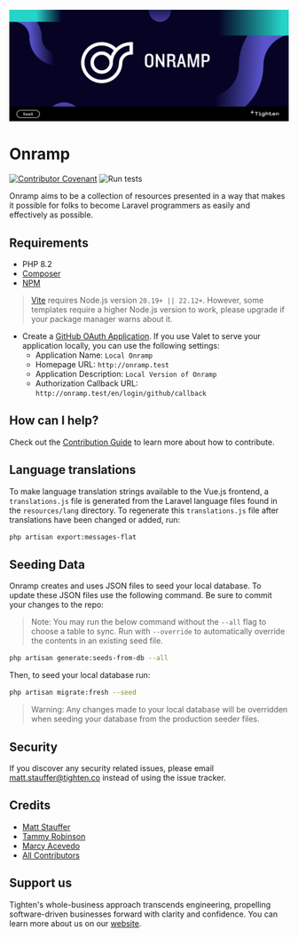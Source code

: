 ![Onramp - Providing an easy entrance into Laravel for new developers.](onramp-banner.png?version=1)

# Onramp

[![Contributor Covenant](https://img.shields.io/badge/Contributor%20Covenant-v1.4%20adopted-ff69b4.svg)](code_of_conduct.md)
![Run tests](https://github.com/tighten/onramp/workflows/Run%20tests/badge.svg)

Onramp aims to be a collection of resources presented in a way that makes it possible for folks to become Laravel
programmers as easily and effectively as possible.

## Requirements

- PHP 8.2
- [Composer](https://getcomposer.org/download/)
- [NPM](https://nodejs.org/)

> [Vite](https://vitejs.dev/) requires Node.js version `20.19+ || 22.12+`. However, some templates require a higher
> Node.js version to work, please upgrade if your package manager warns about it.

- Create a [GitHub OAuth Application](https://github.com/settings/developers). If you use Valet to serve your
  application locally, you can use the following settings:
    - Application Name: `Local Onramp`
    - Homepage URL: `http://onramp.test`
    - Application Description: `Local Version of Onramp`
    - Authorization Callback URL: `http://onramp.test/en/login/github/callback`

## How can I help?

Check out the [Contribution Guide](https://github.com/tighten/onramp/blob/main/contributing.md) to learn more about how
to contribute.

## Language translations

To make language translation strings available to the Vue.js frontend, a `translations.js` file is generated from the
Laravel language files found in the `resources/lang` directory. To regenerate this `translations.js` file after
translations have been changed or added, run:

```bash
php artisan export:messages-flat
```

## Seeding Data

Onramp creates and uses JSON files to seed your local database. To update these JSON files use the following command. Be
sure to commit your changes to the repo:

> Note: You may run the below command without the `--all` flag to choose a table to sync. Run with `--override` to
> automatically override the contents in an existing seed file.

```bash
php artisan generate:seeds-from-db --all
```

Then, to seed your local database run:

```bash
php artisan migrate:fresh --seed
```

> Warning: Any changes made to your local database will be overridden when seeding your database from the production
> seeder files.

## Security

If you discover any security related issues, please email matt.stauffer@tighten.co instead of using the issue tracker.

## Credits

- [Matt Stauffer](https://github.com/mattstauffer)
- [Tammy Robinson](https://github.com/tammytee)
- [Marcy Acevedo](https://github.com/marcylina)
- [All Contributors](https://github.com/tighten/onramp/graphs/contributors)

## Support us

Tighten's whole-business approach transcends engineering, propelling software-driven businesses forward with clarity and
confidence. You can learn more about us on our [website](https://tighten.com/).
